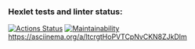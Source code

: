 ### Hexlet tests and linter status:
[![Actions Status](https://github.com/akelaPro/python-project-49/actions/workflows/hexlet-check.yml/badge.svg)](https://github.com/akelaPro/python-project-49/actions)
[![Maintainability](https://api.codeclimate.com/v1/badges/4966aafa308e3d45a007/maintainability)](https://codeclimate.com/github/akelaPro/python-project-49/maintainability)
https://asciinema.org/a/ltcrgtHoPVTCpNvCKN8ZJkDIm
